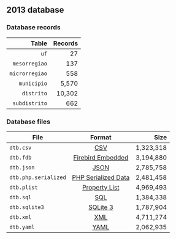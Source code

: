 ## 2013 database

### Database records

|          Table | Records |
| --------------:| -------:|
|           `uf` |      27 |
|  `mesorregiao` |     137 |
| `microrregiao` |     558 |
|    `municipio` |   5,570 |
|     `distrito` |  10,302 |
|  `subdistrito` |     662 |

### Database files

| File                 | Format                                                                                          |      Size |
| -------------------- |:-----------------------------------------------------------------------------------------------:| ---------:|
| `dtb.csv`            | [CSV](https://en.wikipedia.org/wiki/Comma-separated_values)                                     | 1,323,318 |
| `dtb.fdb`            | [Firebird Embedded](https://en.wikipedia.org/wiki/Embedded_database#Firebird_Embedded)          | 3,194,880 |
| `dtb.json`           | [JSON](https://en.wikipedia.org/wiki/JSON)                                                      | 2,785,758 |
| `dtb.php.serialized` | [PHP Serialized Data](https://en.wikipedia.org/wiki/Serialization#Programming_language_support) | 2,481,458 |
| `dtb.plist`          | [Property List](https://en.wikipedia.org/wiki/Property_list)                                    | 4,969,493 |
| `dtb.sql`            | [SQL](https://en.wikipedia.org/wiki/SQL)                                                        | 1,384,338 |
| `dtb.sqlite3`        | [SQLite 3](https://en.wikipedia.org/wiki/SQLite)                                                | 1,787,904 |
| `dtb.xml`            | [XML](https://en.wikipedia.org/wiki/XML)                                                        | 4,711,274 |
| `dtb.yaml`           | [YAML](https://en.wikipedia.org/wiki/YAML)                                                      | 2,062,935 |
